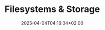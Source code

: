 ---
weight: 999
title: "Filesystems & Storage"
description: "[LVM](./filesystems-and-storage/lvm) • [Raid](./filesystems-and-storage/raid) • [Storage Encryption](./filesystems-and-storage/storage-encryption)"
icon: "article"
date: "2025-04-04T04:16:04+02:00"
lastmod: "2025-04-04T04:16:04+02:00"
toc: true
---